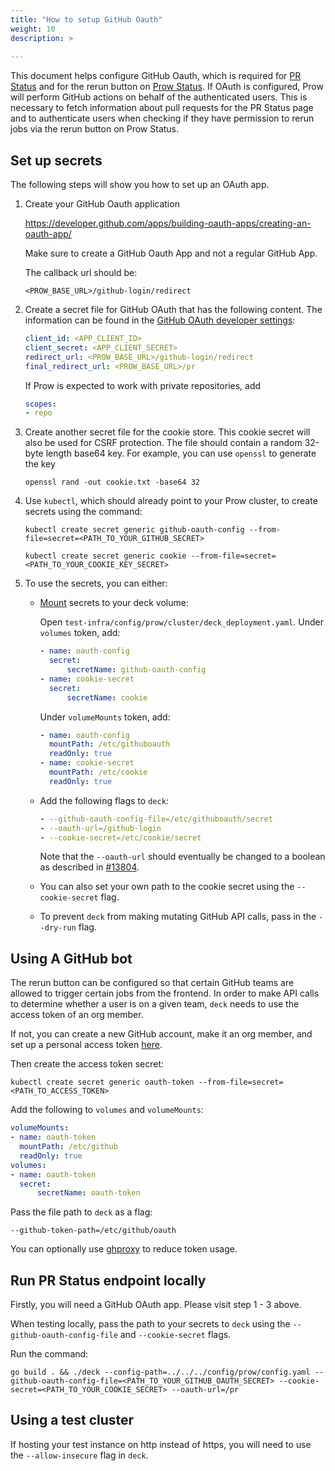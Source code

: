 ```yaml
---
title: "How to setup GitHub Oauth"
weight: 10
description: >
  
---
```


This document helps configure GitHub Oauth, which is required for [PR Status](https://prow.k8s.io/pr)
and for the rerun button on [Prow Status](https://prow.k8s.io). 
If OAuth is configured, Prow will perform GitHub actions on behalf of the authenticated users.
This is necessary to fetch information about pull requests for the PR Status page and to 
authenticate users when checking if they have permission to rerun jobs via the rerun button on Prow Status.

## Set up secrets

The following steps will show you how to set up an OAuth app.
1. Create your GitHub Oauth application 

    https://developer.github.com/apps/building-oauth-apps/creating-an-oauth-app/
    
    Make sure to create a GitHub Oauth App and not a regular GitHub App.
    
    The callback url should be:
    
    `<PROW_BASE_URL>/github-login/redirect`
2. Create a secret file for GitHub OAuth that has the following content. The information can be found in the [GitHub OAuth developer settings](https://github.com/settings/developers):
    
    ```yaml
    client_id: <APP_CLIENT_ID>
    client_secret: <APP_CLIENT_SECRET>
    redirect_url: <PROW_BASE_URL>/github-login/redirect
    final_redirect_url: <PROW_BASE_URL>/pr
    ```
    
    If Prow is expected to work with private repositories, add
    ```yaml
    scopes:
    - repo
    ```
    
3. Create another secret file for the cookie store. This cookie secret will also be used for CSRF protection.
  The file should contain a random 32-byte length base64 key. For example, you can use `openssl` to generate the key
    
    ```
    openssl rand -out cookie.txt -base64 32
    ```
4. Use `kubectl`, which should already point to your Prow cluster, to create secrets using the command:
    
    `kubectl create secret generic github-oauth-config --from-file=secret=<PATH_TO_YOUR_GITHUB_SECRET>`

    `kubectl create secret generic cookie --from-file=secret=<PATH_TO_YOUR_COOKIE_KEY_SECRET>`
5. To use the secrets, you can either:

    * [Mount](https://kubernetes.io/docs/concepts/configuration/secret/#using-secrets) secrets to your deck volume:

        Open `test-infra/config/prow/cluster/deck_deployment.yaml`.
        Under `volumes` token, add:
        ```yaml
        - name: oauth-config
          secret:
              secretName: github-oauth-config
        - name: cookie-secret
          secret:
              secretName: cookie
        ```
        Under `volumeMounts` token, add:
        ```yaml
        - name: oauth-config
          mountPath: /etc/githuboauth
          readOnly: true
        - name: cookie-secret
          mountPath: /etc/cookie
          readOnly: true
        ```
    * Add the following flags to `deck`:
      ```yaml
      - --github-oauth-config-file=/etc/githuboauth/secret
      - --oauth-url=/github-login
      - --cookie-secret=/etc/cookie/secret
      ```
      Note that the `--oauth-url` should eventually be changed to a boolean as described 
      in [#13804](https://github.com/kubernetes/test-infra/issues/13804).
    * You can also set your own path to the cookie secret using the `--cookie-secret` flag.
    * To prevent `deck` from making mutating GitHub API calls, pass in the `--dry-run` flag.

## Using A GitHub bot

The rerun button can be configured so that certain GitHub teams are allowed to trigger certain jobs
from the frontend. In order to make API calls to determine whether a user is on a given team, `deck` needs 
to use the access token of an org member. 

If not, you can create a new GitHub account, make it an org member, and set up a personal access token 
[here](https://github.com/settings/tokens).

Then create the access token secret:

`kubectl create secret generic oauth-token --from-file=secret=<PATH_TO_ACCESS_TOKEN>`

Add the following to `volumes` and `volumeMounts`:

```yaml
volumeMounts:
- name: oauth-token
  mountPath: /etc/github
  readOnly: true
volumes:
- name: oauth-token
  secret:
      secretName: oauth-token
```

Pass the file path to `deck` as a flag:

`--github-token-path=/etc/github/oauth`

You can optionally use [ghproxy](https://github.com/kubernetes/test-infra/blob/master/ghproxy/README.md) to reduce token usage. 

## Run PR Status endpoint locally

Firstly, you will need a GitHub OAuth app. Please visit step 1 - 3 above. 

When testing locally, pass the path to your secrets to `deck` using the `--github-oauth-config-file`  and `--cookie-secret` flags.

Run the command:

`go build . && ./deck --config-path=../../../config/prow/config.yaml --github-oauth-config-file=<PATH_TO_YOUR_GITHUB_OAUTH_SECRET> --cookie-secret=<PATH_TO_YOUR_COOKIE_SECRET> --oauth-url=/pr`

## Using a test cluster

If hosting your test instance on http instead of https, you will need to use the `--allow-insecure` flag in `deck`.
